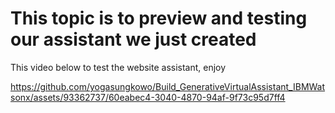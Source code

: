 # This topic is to preview and testing our assistant we just created

This video below to test the website assistant, enjoy

https://github.com/yogasungkowo/Build_GenerativeVirtualAssistant_IBMWatsonx/assets/93362737/60eabec4-3040-4870-94af-9f73c95d7ff4

